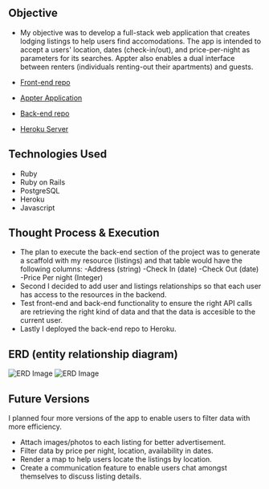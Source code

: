## Objective

* My objective was to develop a full-stack web application that creates lodging listings to help users find accomodations. The app is intended to accept a users' location, dates (check-in/out), and price-per-night as parameters for its searches. Appter also enables a dual interface between renters (individuals renting-out their apartments) and guests.


* [Front-end repo](https://github.com/Jp293/appter-client)
* [Appter Application](https://jp293.github.io/appter-client/)
* [Back-end repo](https://github.com/Jp293/appter-rails-api)
* [Heroku Server](https://appter.herokuapp.com/)

## Technologies Used

* Ruby
* Ruby on Rails
* PostgreSQL
* Heroku
* Javascript


## Thought Process & Execution

* The plan to execute the back-end section of the project was to generate a scaffold with my resource (listings) and that table would have the following columns:
  -Address (string)
  -Check In (date)
  -Check Out (date)
  -Price Per night (Integer)
* Second I decided to add user and listings relationships so that each user has access to the resources in the backend.
* Test front-end and back-end functionality to ensure the right API calls are retrieving the right kind of data and that the data is accesible to the current user.
* Lastly I deployed the back-end repo to Heroku.



## ERD (entity relationship diagram)

![ERD Image](https://i.imgur.com/olkxOif.jpg)
![ERD Image](https://i.imgur.com/9DjOL0K.jpg)


## Future Versions

I planned four more versions of the app to enable users to filter data with more efficiency.
* Attach images/photos to each listing for better advertisement.
* Filter data by price per night, location, availability in dates.
* Render a map to help users locate the listings by location.
* Create a communication feature to enable users chat amongst themselves to discuss listing details.
